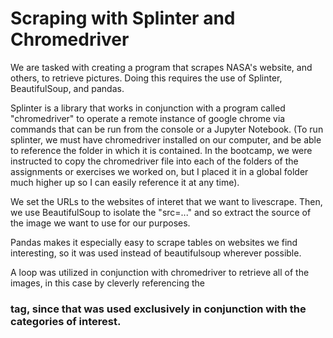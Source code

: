 # Scraping with Splinter and Chromedriver


We are tasked with creating a program that scrapes NASA's website, and others, to retrieve pictures.
Doing this requires the use of Splinter, BeautifulSoup, and pandas. 

Splinter is a library that works in conjunction with a program called "chromedriver" to operate a
remote instance of google chrome via commands that can be run from the console or a Jupyter Notebook.
(To run splinter, we must have chromedriver installed on our computer, and be able to reference the
folder in which it is contained. In the bootcamp, we were instructed to copy the chromedriver file 
into each of the folders of the assignments or exercises we worked on, but I placed it in a global
folder much higher up so I can easily reference it at any time).

We set the URLs to the websites of interet that we want to livescrape. Then, we use BeautifulSoup
to isolate the "src=..." and so extract the source of the image we want to use for our purposes.

Pandas makes it especially easy to scrape tables on websites we find interesting, so it was used
instead of beautifulsoup wherever possible. 

A loop was utilized in conjunction with chromedriver to retrieve all of the images, in this case
by cleverly referencing the <h3> tag, since that was used exclusively in conjunction with the categories
of interest.
